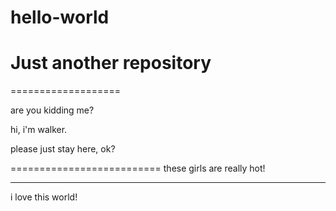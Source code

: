 # hello-world
Just another repository
====================

===================

are you kidding me?

hi, i'm walker.


please just stay here, ok?

==========================
these girls are really hot!


-----------------------------
i love this world!